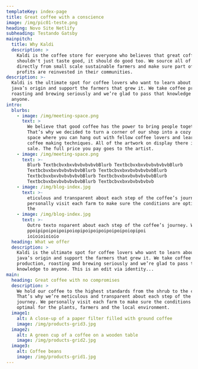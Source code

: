 ```yaml
---
templateKey: index-page
title: Great coffee with a conscience
image: /img/pic01-teste.png
heading: Novo Site Netlify
subheading: Testando Gatsby
mainpitch:
  title: Why Kaldi
  description: >
    Kaldi is the coffee store for everyone who believes that great coffee
    shouldn't just taste good, it should do good too. We source all of our beans
    directly from small scale sustainable farmers and make sure part of the
    profits are reinvested in their communities.
description: >-
  Kaldi is the ultimate spot for coffee lovers who want to learn about their
  java’s origin and support the farmers that grew it. We take coffee production,
  roasting and brewing seriously and we’re glad to pass that knowledge to
  anyone.
intro:
  blurbs:
    - image: /img/meeting-space.png
      text: >
        We believe that good coffee has the power to bring people together.
        That’s why we decided to turn a corner of our shop into a cozy meeting
        space where you can hang out with fellow coffee lovers and learn about
        coffee making techniques. All of the artwork on display there is for
        sale. The full price you pay goes to the artist.
    - image: /img/meeting-space.png
      text: >-
        Blurb TextbcbvxbxvbvbvbvbvbBlurb TextbcbvxbxvbvbvbvbvbBlurb
        TextbcbvxbxvbvbvbvbvbBlurb TextbcbvxbxvbvbvbvbvbBlurb
        TextbcbvxbxvbvbvbvbvbBlurb TextbcbvxbxvbvbvbvbvbBlurb
        TextbcbvxbxvbvbvbvbvbBlurb Textbcbvxbxvbvbvbvbvb
    - image: /img/blog-index.jpg
      text: >-
        eticulous and transparent about each step of the coffee’s journey. We
        personally visit each farm to make sure the conditions are optimal for
        the
    - image: /img/blog-index.jpg
      text: >-
        Outro texto nsparent about each step of the coffee’s journey. We
        ppoipipoipoipoipoiopipoipoipoipoipoipoiopipoi
        ioioioioioio
  heading: What we offer
  description: >
    Kaldi is the ultimate spot for coffee lovers who want to learn about their
    java’s origin and support the farmers that grew it. We take coffee
    production, roasting and brewing seriously and we’re glad to pass that
    knowledge to anyone. This is an edit via identity...
main:
  heading: Great coffee with no compromises
  description: >
    We hold our coffee to the highest standards from the shrub to the cup.
    That’s why we’re meticulous and transparent about each step of the coffee’s
    journey. We personally visit each farm to make sure the conditions are
    optimal for the plants, farmers and the local environment.
  image1:
    alt: A close-up of a paper filter filled with ground coffee
    image: /img/products-grid3.jpg
  image2:
    alt: A green cup of a coffee on a wooden table
    image: /img/products-grid2.jpg
  image3:
    alt: Coffee beans
    image: /img/products-grid1.jpg
---
```


